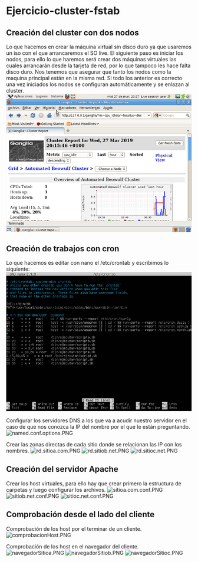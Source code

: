 # Ejercicio-cluster-fstab
## Creación del cluster con dos nodos
Lo que hacemos en crear la máquina virtual sin disco duro ya que usaremos un iso con el que arrancaremos el SO live. El siguiente paso es iniciar los nodos, para ello lo que haremos será crear dos máquinas virtuales las cuales arrancarán desde la tarjeta de red, por lo que tampoco les hace falta disco duro. Nos tenemos que asegurar que tanto los nodos como la maquina principal están en la misma red. Si todo los anterior es correcto una vez iniciados los nodos se configuran automáticamente y se enlazan al cluster.
![cluster.PNG](./cluster.PNG)

## Creación de trabajos con cron
Lo que hacemos es editar con nano el /etc/crontab y escribimos lo siquiente:
![crontab.PNG](./crontab.PNG)

Configurar los servidores DNS a los que va a acudir nuestro servidor en el caso de que nos conozca la IP del nombre por el que le están preguntando.
![named.conf.options.PNG](./named.conf.options.PNG)

Crear las zonas directas de cada sitio donde se relacionan las IP con los nombres.
![rd.sitioa.com.PNG](./rd.sitioa.com.PNG)
![rd.sitiob.net.PNG](./rd.sitiob.net.PNG)
![rd.sitioc.net.PNG](./rd.sitioc.net.PNG)

## Creación del servidor Apache
Crear los host virtuales, para ello hay que crear primero la estructura de carpetas y luego configurar los archivos.
![sitioa.com.conf.PNG](./sitioa.com.conf.PNG)
![sitiob.net.conf.PNG](./sitiob.net.conf.PNG)
![sitioc.net.conf.PNG](./sitioc.net.conf.PNG)

## Comprobación desde el lado del cliente
Comprobación de los host por el terminar de un cliente.
![comprobacionHost.PNG](./comprobacionHost.PNG)

Comprobación de los host en el navegador del cliente.
![navegadorSitioa.PNG](./navegadorSitioa.PNG)
![navegadorSitiob.PNG](./navegadorSitiob.PNG)
![navegadorSitioc.PNG](./navegadorSitioc.PNG)
